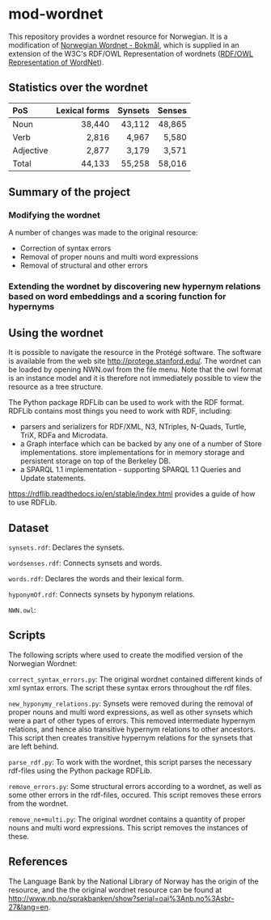 # mod-wordnet
This repository provides a wordnet resource for Norwegian. It is a modification of [Norwegian Wordnet - Bokmål](http://www.nb.no/sprakbanken/show?serial=oai%3Anb.no%3Asbr-27&lang=en), which is supplied in an extension of the 
W3C's RDF/OWL Representation of wordnets ([RDF/OWL Representation of WordNet](http://www.w3.org/TR/wordnet-rdf/)).

## Statistics over the wordnet

| PoS | Lexical forms        | Synsets          | Senses  |
|:----- | ---------: |--------:| -----:|
| Noun | 38,440     | 43,112 | 48,865 |
| Verb | 2,816      | 4,967      |   5,580 |
| Adjective | 2,877 | 3,179      |    3,571 |
| Total | 44,133 | 55,258      |    58,016 |

## Summary of the project
### Modifying the wordnet
A number of changes was made to the original resource:
- Correction of syntax errors
- Removal of proper nouns and multi word expressions
- Removal of structural and other errors

### Extending the wordnet by discovering new hypernym relations based on word embeddings and a scoring function for hypernyms

## Using the wordnet
It is possible to navigate the resource in the Protégé software. The software is
available from the web site http://protege.stanford.edu/. The wordnet can be loaded by 
opening NWN.owl from the file menu. Note that the owl format is an instance model and it is
therefore not immediately possible to view the resource as a tree structure.


The Python package RDFLib can be used to work with the RDF format. RDFLib contains most things you need to work with RDF, 
including: 
- parsers and serializers for RDF/XML, N3, NTriples, N-Quads, Turtle, TriX, RDFa and Microdata.
- a Graph interface which can be backed by any one of a number of Store implementations.
store implementations for in memory storage and persistent storage on top of the Berkeley DB.
- a SPARQL 1.1 implementation - supporting SPARQL 1.1 Queries and Update statements.

https://rdflib.readthedocs.io/en/stable/index.html provides a guide of how to use RDFLib.

## Dataset
`synsets.rdf`:  Declares the synsets.

`wordsenses.rdf`: Connects synsets and words.

`words.rdf`:  Declares the words and their lexical form.

`hyponymOf.rdf`:  Connects synsets by hyponym relations.

`NWN.owl`: 

## Scripts
The following scripts where used to create the modified version of the Norwegian Wordnet:

`correct_syntax_errors.py`: The original wordnet contained different kinds of xml syntax errors. The script these syntax errors throughout the rdf files. 

`new_hyponymy_relations.py`:  Synsets were removed during the removal of proper nouns and multi word expressions, as well as other synsets which were a part of other types of errors. This removed intermediate hypernym relations, and hence also transitive hypernym relations to other ancestors. This script then creates transitive hypernym relations for the synsets that are left behind. 

`parse_rdf.py`: To work with the wordnet, this script parses the necessary rdf-files using the Python package RDFLib.

`remove_errors.py`: Some structural errors according to a wordnet, as well as some other errors in the rdf-files, occured. This script removes these errors from the wordnet. 

`remove_ne+multi.py`: The original wordnet contains a quantity of proper nouns and multi word expressions. This script removes the instances of these.

## References
The Language Bank by the National Library of Norway has the origin of the resource, and the 
the original wordnet resource can be found at http://www.nb.no/sprakbanken/show?serial=oai%3Anb.no%3Asbr-27&lang=en.
